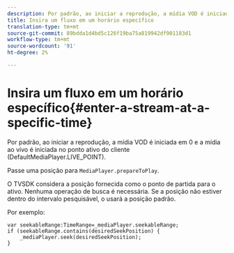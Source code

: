```yaml
---
description: Por padrão, ao iniciar a reprodução, a mídia VOD é iniciada em 0 e a mídia ao vivo é iniciada no ponto ativo do cliente (DefaultMediaPlayer.LIVE_POINT).
title: Insira um fluxo em um horário específico
translation-type: tm+mt
source-git-commit: 89bdda1d4bd5c126f19ba75a819942df901183d1
workflow-type: tm+mt
source-wordcount: '91'
ht-degree: 2%

---
```



# Insira um fluxo em um horário específico{#enter-a-stream-at-a-specific-time}

Por padrão, ao iniciar a reprodução, a mídia VOD é iniciada em 0 e a mídia ao vivo é iniciada no ponto ativo do cliente (DefaultMediaPlayer.LIVE_POINT).

Passe uma posição para `MediaPlayer.prepareToPlay`.

O TVSDK considera a posição fornecida como o ponto de partida para o ativo. Nenhuma operação de busca é necessária. Se a posição não estiver dentro do intervalo pesquisável, o usará a posição padrão.

Por exemplo:

```
var seekableRange:TimeRange=_mediaPlayer.seekableRange; 
if (seekableRange.contains(desiredSeekPosition) { 
    _mediaPlayer.seek(desiredSeekPosition); 
}
```

